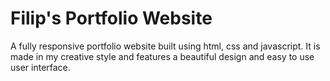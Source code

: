 # Filip's Portfolio Website
A fully responsive portfolio website built using html, css and javascript. 
It is made in my creative style and features a beautiful design and easy to use user interface. 
